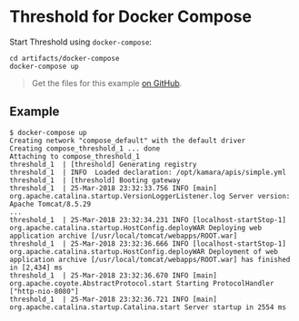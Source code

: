 Threshold for Docker Compose
============================

Start Threshold using `docker-compose`:

    cd artifacts/docker-compose
	docker-compose up

> Get the files for this example [on GitHub](https://github.com/gatehill/threshold-docs/tree/master/artifacts/docker-compose).

## Example

```
$ docker-compose up
Creating network "compose_default" with the default driver
Creating compose_threshold_1 ... done
Attaching to compose_threshold_1
threshold_1  | [threshold] Generating registry
threshold_1  | INFO  Loaded declaration: /opt/kamara/apis/simple.yml
threshold_1  | [threshold] Booting gateway
threshold_1  | 25-Mar-2018 23:32:33.756 INFO [main] org.apache.catalina.startup.VersionLoggerListener.log Server version:        Apache Tomcat/8.5.29
...
threshold_1  | 25-Mar-2018 23:32:34.231 INFO [localhost-startStop-1] org.apache.catalina.startup.HostConfig.deployWAR Deploying web application archive [/usr/local/tomcat/webapps/ROOT.war]
threshold_1  | 25-Mar-2018 23:32:36.666 INFO [localhost-startStop-1] org.apache.catalina.startup.HostConfig.deployWAR Deployment of web application archive [/usr/local/tomcat/webapps/ROOT.war] has finished in [2,434] ms
threshold_1  | 25-Mar-2018 23:32:36.670 INFO [main] org.apache.coyote.AbstractProtocol.start Starting ProtocolHandler ["http-nio-8080"]
threshold_1  | 25-Mar-2018 23:32:36.721 INFO [main] org.apache.catalina.startup.Catalina.start Server startup in 2554 ms
```
